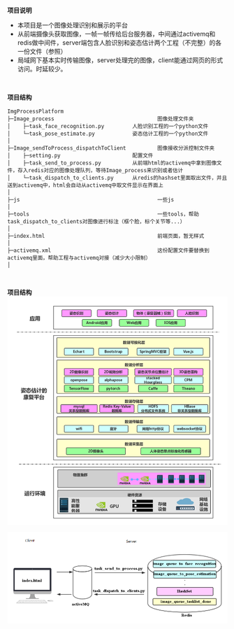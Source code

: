 **项目说明** 
- 本项目是一个图像处理识别和展示的平台
- 从前端摄像头获取图像，一帧一帧传给后台服务器，中间通过activemq和redis做中间件，server端包含人脸识别和姿态估计两个工程（不完整）的各一份文件（参照）
- 局域网下基本实时传输图像，server处理完的图像，client能通过网页的形式访问。时延较少。
<br>

**项目结构** 
```
ImgProcessPlatform
├─Image_process                                 图像处理文件夹
│    ├─task_face_recognition.py         人脸识别工程的一个python文件
│    └─task_pose_estimate.py            姿态估计工程的一个python文件
│ 
├─Image_sendToProcess_dispatchToClient          图像接收分派控制文件夹
│    ├─setting.py                       配置文件
│    ├─task_send_to_process.py          从前端html的activemq中拿到图像文件，存入redis对应的图像处理队列，等待Image_process来识别或者估计
│    └─task_dispatch_to_clients.py      从redis的hashset里面取出文件，并且送到activemq中，html会自动从activemq中取文件显示在界面上
│
├─js                                            一些js
│ 
├─tools                                         一些tools，帮助task_dispatch_to_clients对图像进行标注（框个脸，标个关节等...）
│
├─index.html                                    前端页面，暂无样式
│
├─activemq.xml                                  这份配置文件要替换到activemq里面，帮助工程与activemq对接（减少大小限制）
│
```
<br>

**项目结构**
 ![To do...](https://github.com/zhutianpeng/ImgProcessPlatform/raw/master/readme_pic/1.png)

 ![Already done](https://github.com/zhutianpeng/ImgProcessPlatform/raw/master/readme_pic/2.png)

